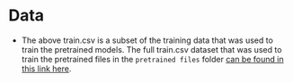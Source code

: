 # Data
* The above train.csv is a subset of the training data that was used to train the pretrained models. The full train.csv dataset that was used to train the pretrained files in the `pretrained files` folder [can be found in this link here]().
